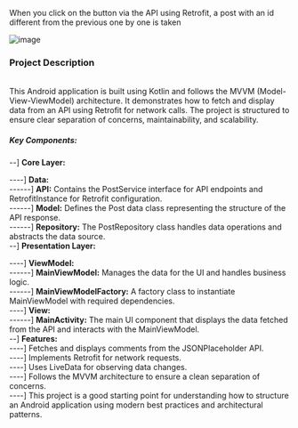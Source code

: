 When you click on the button via the API using Retrofit, a post with an id different from the previous one by one is taken

![image](https://github.com/PhilippKroger/JokeApp/assets/66637696/0d0bdc12-7d24-40c4-9c96-255a79ef0156)


<h3>Project Description</h3><br>
This Android application is built using Kotlin and follows the MVVM (Model-View-ViewModel) architecture. It demonstrates how to fetch and display data from an API using Retrofit for network calls. The project is structured to ensure clear separation of concerns, maintainability, and scalability.

<h5>Key Components:</h5>
--] <b>Core Layer:</b>

----] <b>Data:</b> <br>
------] <b>API:</b> Contains the PostService interface for API endpoints and RetrofitInstance for Retrofit configuration.<br>
------] <b>Model:</b> Defines the Post data class representing the structure of the API response.<br>
------] <b>Repository:</b> The PostRepository class handles data operations and abstracts the data source.<br>
--] <b>Presentation Layer:</b><br>

----] <b>ViewModel:</b><br>
------] <b>MainViewModel:</b> Manages the data for the UI and handles business logic.<br>
------] <b>MainViewModelFactory:</b> A factory class to instantiate MainViewModel with required dependencies.<br>
----] <b>View:</b><br>
------] <b>MainActivity:</b> The main UI component that displays the data fetched from the API and interacts with the MainViewModel.<br>
--] <b>Features:</b><br>
----] Fetches and displays comments from the JSONPlaceholder API.<br>
----] Implements Retrofit for network requests.<br>
----] Uses LiveData for observing data changes.<br>
----] Follows the MVVM architecture to ensure a clean separation of concerns.<br>
----] This project is a good starting point for understanding how to structure an Android application using modern best practices and architectural patterns.<br>
